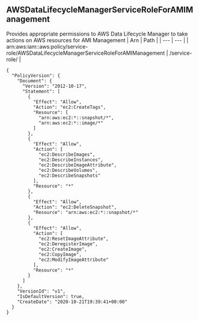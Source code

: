 
## AWSDataLifecycleManagerServiceRoleForAMIManagement
Provides appropriate permissions to AWS Data Lifecycle Manager to take actions on AWS resources for AMI Management 
| Arn | Path |
| --- | --- |
| arn:aws:iam::aws:policy/service-role/AWSDataLifecycleManagerServiceRoleForAMIManagement | /service-role/ |
```
{
  "PolicyVersion": {
    "Document": {
      "Version": "2012-10-17",
      "Statement": [
        {
          "Effect": "Allow",
          "Action": "ec2:CreateTags",
          "Resource": [
            "arn:aws:ec2:*::snapshot/*",
            "arn:aws:ec2:*::image/*"
          ]
        },
        {
          "Effect": "Allow",
          "Action": [
            "ec2:DescribeImages",
            "ec2:DescribeInstances",
            "ec2:DescribeImageAttribute",
            "ec2:DescribeVolumes",
            "ec2:DescribeSnapshots"
          ],
          "Resource": "*"
        },
        {
          "Effect": "Allow",
          "Action": "ec2:DeleteSnapshot",
          "Resource": "arn:aws:ec2:*::snapshot/*"
        },
        {
          "Effect": "Allow",
          "Action": [
            "ec2:ResetImageAttribute",
            "ec2:DeregisterImage",
            "ec2:CreateImage",
            "ec2:CopyImage",
            "ec2:ModifyImageAttribute"
          ],
          "Resource": "*"
        }
      ]
    },
    "VersionId": "v1",
    "IsDefaultVersion": true,
    "CreateDate": "2020-10-21T19:39:41+00:00"
  }
}
```

